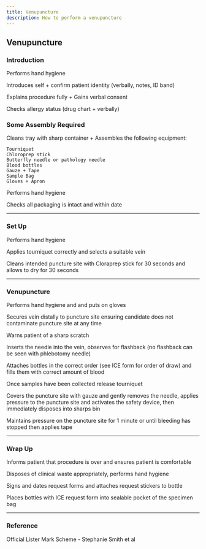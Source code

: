 ```yaml
---
title: Venupuncture
description: How to perform a venupuncture
---
```


## Venupuncture

### Introduction

Performs hand hygiene

Introduces self + confirm patient identity (verbally, notes, ID band)

Explains procedure fully + Gains verbal consent

Checks allergy status (drug chart + verbally)

### Some Assembly Required

Cleans tray with sharp container + Assembles the following equipment:

```
Tourniquet
Chloroprep stick
Butterfly needle or pathology needle
Blood bottles
Gauze + Tape
Sample Bag
Gloves + Apron
```

Performs hand hygiene

Checks all packaging is intact and within date

---

### Set Up

Performs hand hygiene

Applies tourniquet correctly and selects a suitable vein

Cleans intended puncture site with Cloraprep stick for 30 seconds and allows to dry for 30 seconds

---

### Venupuncture

Performs hand hygiene and and puts on gloves

Secures vein distally to puncture site ensuring candidate does not contaminate puncture site at any time

Warns patient of a sharp scratch

Inserts the needle into the vein, observes for flashback (no flashback can be seen with phlebotomy needle)

Attaches bottles in the correct order (see ICE form for order of draw) and fills them with correct amount of blood

Once samples have been collected release tourniquet

Covers the puncture site with gauze and gently removes the needle, applies pressure to the puncture site and activates the safety device, then immediately disposes into sharps bin

Maintains pressure on the puncture site for 1 minute or until bleeding has stopped then applies tape

---

### Wrap Up

Informs patient that procedure is over and ensures patient is comfortable

Disposes of clinical waste appropriately, performs hand hygiene

Signs and dates request forms and attaches request stickers to bottle

Places bottles with ICE request form into sealable pocket of the specimen bag

---

### Reference

Official Lister Mark Scheme - Stephanie Smith et al
